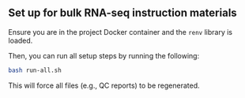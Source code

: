 ## Set up for bulk RNA-seq instruction materials

Ensure you are in the project Docker container and the `renv` library is loaded.

Then, you can run all setup steps by running the following:

```sh
bash run-all.sh
```

This will force all files (e.g., QC reports) to be regenerated.
